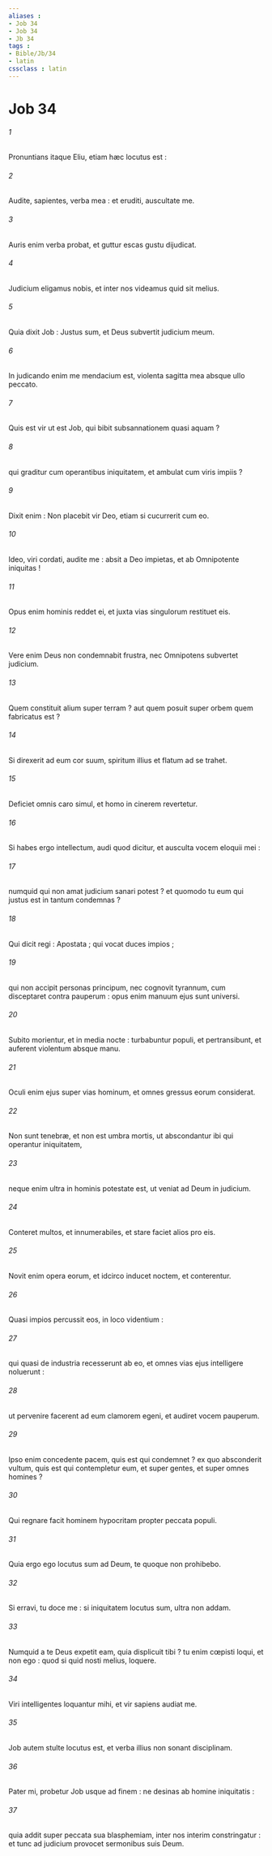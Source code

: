 ```yaml
---
aliases : 
- Job 34
- Job 34
- Jb 34
tags : 
- Bible/Jb/34
- latin
cssclass : latin
---
```


# Job 34

###### 1
Pronuntians itaque Eliu, etiam hæc locutus est :
###### 2
Audite, sapientes, verba mea : et eruditi, auscultate me.
###### 3
Auris enim verba probat, et guttur escas gustu dijudicat.
###### 4
Judicium eligamus nobis, et inter nos videamus quid sit melius.
###### 5
Quia dixit Job : Justus sum, et Deus subvertit judicium meum.
###### 6
In judicando enim me mendacium est, violenta sagitta mea absque ullo peccato.
###### 7
Quis est vir ut est Job, qui bibit subsannationem quasi aquam ?
###### 8
qui graditur cum operantibus iniquitatem, et ambulat cum viris impiis ?
###### 9
Dixit enim : Non placebit vir Deo, etiam si cucurrerit cum eo.
###### 10
Ideo, viri cordati, audite me : absit a Deo impietas, et ab Omnipotente iniquitas !
###### 11
Opus enim hominis reddet ei, et juxta vias singulorum restituet eis.
###### 12
Vere enim Deus non condemnabit frustra, nec Omnipotens subvertet judicium.
###### 13
Quem constituit alium super terram ? aut quem posuit super orbem quem fabricatus est ?
###### 14
Si direxerit ad eum cor suum, spiritum illius et flatum ad se trahet.
###### 15
Deficiet omnis caro simul, et homo in cinerem revertetur.
###### 16
Si habes ergo intellectum, audi quod dicitur, et ausculta vocem eloquii mei :
###### 17
numquid qui non amat judicium sanari potest ? et quomodo tu eum qui justus est in tantum condemnas ?
###### 18
Qui dicit regi : Apostata ; qui vocat duces impios ;
###### 19
qui non accipit personas principum, nec cognovit tyrannum, cum disceptaret contra pauperum : opus enim manuum ejus sunt universi.
###### 20
Subito morientur, et in media nocte : turbabuntur populi, et pertransibunt, et auferent violentum absque manu.
###### 21
Oculi enim ejus super vias hominum, et omnes gressus eorum considerat.
###### 22
Non sunt tenebræ, et non est umbra mortis, ut abscondantur ibi qui operantur iniquitatem,
###### 23
neque enim ultra in hominis potestate est, ut veniat ad Deum in judicium.
###### 24
Conteret multos, et innumerabiles, et stare faciet alios pro eis.
###### 25
Novit enim opera eorum, et idcirco inducet noctem, et conterentur.
###### 26
Quasi impios percussit eos, in loco videntium :
###### 27
qui quasi de industria recesserunt ab eo, et omnes vias ejus intelligere noluerunt :
###### 28
ut pervenire facerent ad eum clamorem egeni, et audiret vocem pauperum.
###### 29
Ipso enim concedente pacem, quis est qui condemnet ? ex quo absconderit vultum, quis est qui contempletur eum, et super gentes, et super omnes homines ?
###### 30
Qui regnare facit hominem hypocritam propter peccata populi.
###### 31
Quia ergo ego locutus sum ad Deum, te quoque non prohibebo.
###### 32
Si erravi, tu doce me : si iniquitatem locutus sum, ultra non addam.
###### 33
Numquid a te Deus expetit eam, quia displicuit tibi ? tu enim cœpisti loqui, et non ego : quod si quid nosti melius, loquere.
###### 34
Viri intelligentes loquantur mihi, et vir sapiens audiat me.
###### 35
Job autem stulte locutus est, et verba illius non sonant disciplinam.
###### 36
Pater mi, probetur Job usque ad finem : ne desinas ab homine iniquitatis :
###### 37
quia addit super peccata sua blasphemiam, inter nos interim constringatur : et tunc ad judicium provocet sermonibus suis Deum.
